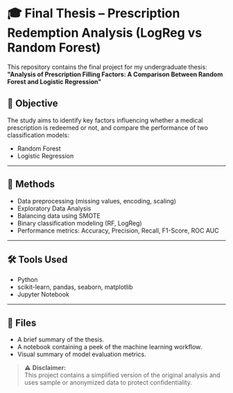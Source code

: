 # 🎓 Final Thesis – Prescription Redemption Analysis (LogReg vs Random Forest)

This repository contains the final project for my undergraduate thesis:
**"Analysis of Prescription Filling Factors: A Comparison Between Random Forest and Logistic Regression"**

## 📌 Objective

The study aims to identify key factors influencing whether a medical prescription is redeemed or not, and compare the performance of two classification models:
- Random Forest
- Logistic Regression

---

## 🧠 Methods

- Data preprocessing (missing values, encoding, scaling)
- Exploratory Data Analysis
- Balancing data using SMOTE
- Binary classification modeling (RF, LogReg)
- Performance metrics: Accuracy, Precision, Recall, F1-Score, ROC AUC

---

## 🛠️ Tools Used

- Python
- scikit-learn, pandas, seaborn, matplotlib
- Jupyter Notebook

---

## 📁 Files

- A brief summary of the thesis.
- A notebook containing a peek of the machine learning workflow.
- Visual summary of model evaluation metrics.

> ⚠️ **Disclaimer:**  
> This project contains a simplified version of the original analysis and uses sample or anonymized data to protect confidentiality.
